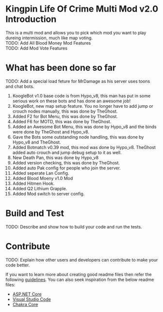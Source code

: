 # Kingpin Life Of Crime Multi Mod v2.0 Introduction 
This is a multi mod and allows you to pick which mod you want to play dureing intermission, much like map voting.<br>
TODO: Add All Blood Money Mod Features<br>
TODO: Add Mod Vote Features<br> 

# What has been done so far
TODO: Add a special load feture for MrDamage as his server uses toons and chat bots. 
1.	KoogleBot v1.0 base code is from Hypo_v8, this man has put in some serious work on these bots and has done an awesome job!
2.	KoogleBot, new map setup feature. You no longer have to add jump or crouch nodes manually, this was done by TheGhost. 
3.	Added F2 for Bot Menu, this was done by TheGhost.
4.	Added F6 for MOTD, this was done by TheGhost.
5.	Added an Awesome Bot Menu, this was done by Hypo_v8 and the binds were done by TheGhost and Hypo_v8.
6.	Gave the Bots some outstanding node handling, this was done by Hypo_v8 and TheGhost.
7.	Added Botmatch v0.39 mod, this mod was done by Hypo_v8. TheGhost added auto crouch and jump debug setup to it as well.
8.	New Death Pan, this was done by Hypo_v8
9.	Added version checking, this was done by TheGhost.
10.	Added auto Pak config for people who join the server.
11.	Added seperate Lan Config.
12.	Added Blood Moeny v1.0 Mod
13.	Added Hitmen Hook.
14.	Added Q2 Lithium Grapple.
15.	Added Mod switch to server config. 

# Build and Test
TODO: Describe and show how to build your code and run the tests. 

# Contribute
TODO: Explain how other users and developers can contribute to make your code better. 

If you want to learn more about creating good readme files then refer the following [guidelines](https://docs.microsoft.com/en-us/azure/devops/repos/git/create-a-readme?view=azure-devops). You can also seek inspiration from the below readme files:
- [ASP.NET Core](https://github.com/aspnet/Home)
- [Visual Studio Code](https://github.com/Microsoft/vscode)
- [Chakra Core](https://github.com/Microsoft/ChakraCore)
